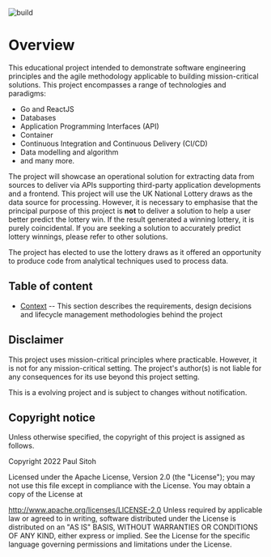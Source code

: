 ![build](https://github.com/paulwizviz/go-web/workflows/build/badge.svg)
# Overview

This educational project intended to demonstrate software engineering principles and the agile methodology applicable to building mission-critical solutions. This project encompasses a range of technologies and paradigms:

* Go and ReactJS
* Databases
* Application Programming Interfaces (API)
* Container
* Continuous Integration and Continuous Delivery (CI/CD)
* Data modelling and algorithm
* and many more.

The project will showcase an operational solution for extracting data from sources to deliver via APIs supporting third-party application developments and a frontend. This project will use the UK National Lottery draws as the data source for processing. However, it is necessary to emphasise that the principal purpose of this project is **not** to deliver a solution to help a user better predict the lottery win. If the result generated a winning lottery, it is purely coincidental. If you are seeking a solution to accurately predict lottery winnings, please refer to other solutions.

The project has elected to use the lottery draws as it offered an opportunity to produce code from analytical techniques used to process data.

## Table of content

* [Context](./docs/context.md) -- This section describes the requirements, design decisions and lifecycle management methodologies behind the project

## Disclaimer

This project uses mission-critical principles where practicable. However, it is not for any mission-critical setting. The project's author(s) is not liable for any consequences for its use beyond this project setting.

This is a evolving project and is subject to changes without notification.

## Copyright notice

Unless otherwise specified, the copyright of this project is assigned as follows.

Copyright 2022 Paul Sitoh

Licensed under the Apache License, Version 2.0 (the "License"); you may not use this file except in compliance with the License. You may obtain a copy of the License at

http://www.apache.org/licenses/LICENSE-2.0 Unless required by applicable law or agreed to in writing, software distributed under the License is distributed on an "AS IS" BASIS, WITHOUT WARRANTIES OR CONDITIONS OF ANY KIND, either express or implied. See the License for the specific language governing permissions and limitations under the License.

